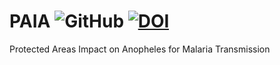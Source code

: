 # PAIA ![GitHub](https://img.shields.io/github/license/pierre-manchon/PAIA) [![DOI](https://zenodo.org/badge/DOI/10.5281/zenodo.4972214.svg)](https://doi.org/10.5281/zenodo.4972214)   
 Protected Areas Impact on Anopheles for Malaria Transmission
